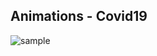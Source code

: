 ## Animations - Covid19

![sample](https://github.com/leticiasvalle/animations-covid19/blob/main/images/animations-covid19.gif?raw=true)